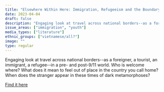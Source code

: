 ```yaml
---
title: "Elsewhere Within Here: Immigration, Refugeeism and the Boundary Event"
date: 2023-04-04
draft: false
description: "Engaging look at travel across national borders--as a foreigner, a tourist, an immigrant, a refugee--in a pre- and post-9/11 world. Who is welcome where? What does it mean to feel out of place in the country you call home? When does the stranger appear in these times of dark metamorphoses?"
issue_areas: ["immigration", "youth"]
media_types: ["literature"]
ethnic_groups: ["vietnamese/all?"]
image: ""
type: regular
---
```


Engaging look at travel across national borders--as a foreigner, a tourist, an immigrant, a refugee--in a pre- and post-9/11 world. Who is welcome where? What does it mean to feel out of place in the country you call home? When does the stranger appear in these times of dark metamorphoses?

[Find it here](https://doi.org/10.1093/jrs/fet012)
